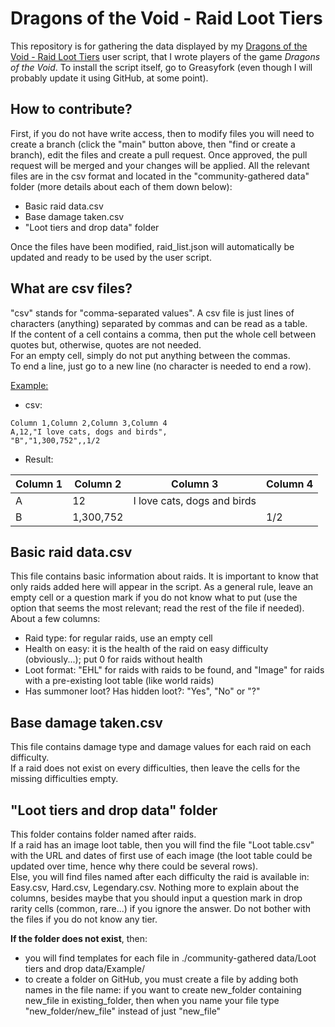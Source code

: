 # Dragons of the Void - Raid Loot Tiers

This repository is for gathering the data displayed by my [Dragons of the Void - Raid Loot Tiers](https://greasyfork.org/en/scripts/450685-dragons-of-the-void-raid-loot-tiers) user script, that I wrote players of the game *Dragons of the Void*. To install the script itself, go to Greasyfork (even though I will probably update it using GitHub, at some point).

## How to contribute?

First, if you do not have write access, then to modify files you will need to create a branch (click the "main" button above, then "find or create a branch), edit the files and create a pull request. Once approved, the pull request will be merged and your changes will be applied.
All the relevant files are in the csv format and located in the "community-gathered data" folder (more details about each of them down below):
* Basic raid data.csv
* Base damage taken.csv
* "Loot tiers and drop data" folder

Once the files have been modified, raid_list.json will automatically be updated and ready to be used by the user script.

## What are csv files?

"csv" stands for "comma-separated values". A csv file is just lines of characters (anything) separated by commas and can be read as a table.<br>
If the content of a cell contains a comma, then put the whole cell between quotes but, otherwise, quotes are not needed.<br>
For an empty cell, simply do not put anything between the commas.<br>
To end a line, just go to a new line (no character is needed to end a row).

<u>Example:</u>

* csv:
```
Column 1,Column 2,Column 3,Column 4
A,12,"I love cats, dogs and birds",
"B","1,300,752",,1/2
```
* Result:

|Column 1|Column 2|Column 3|Column 4|
|-|-|-|-|
|A|12|I love cats, dogs and birds||
|B|1,300,752||1/2|

##  Basic raid data.csv

This file contains basic information about raids. It is important to know that only raids added here will appear in the script.
As a general rule, leave an empty cell or a question mark if you do not know what to put (use the option that seems the most relevant; read the rest of the file if needed).
About a few columns:
* Raid type: for regular raids, use an empty cell
* Health on easy: it is the health of the raid on easy difficulty (obviously...); put 0 for raids without health
* Loot format: "EHL" for raids with raids to be found, and "Image" for raids with a pre-existing loot table (like world raids)
* Has summoner loot? Has hidden loot?: "Yes", "No" or "?"

## Base damage taken.csv

This file contains damage type and damage values for each raid on each difficulty. <br>
If a raid does not exist on every difficulties, then leave the cells for the missing difficulties empty.

## "Loot tiers and drop data" folder

This folder contains folder named after raids.<br>
If a raid has an image loot table, then you will find the file "Loot table.csv" with the URL and dates of first use of each image (the loot table could be updated over time, hence why there could be several rows).<br>
Else, you will find files named after each difficulty the raid is available in: Easy.csv, Hard.csv, Legendary.csv. Nothing more to explain about the columns, besides maybe that you should input a question mark in drop rarity cells (common, rare...) if you ignore the answer. Do not bother with the files if you do not know any tier.

**If the folder does not exist**, then:
* you will find templates for each file in ./community-gathered data/Loot tiers and drop data/Example/
* to create a folder on GitHub, you must create a file by adding both names in the file name: if you want to create new_folder containing new_file in existing_folder, then when you name your file type "new_folder/new_file" instead of just "new_file"

